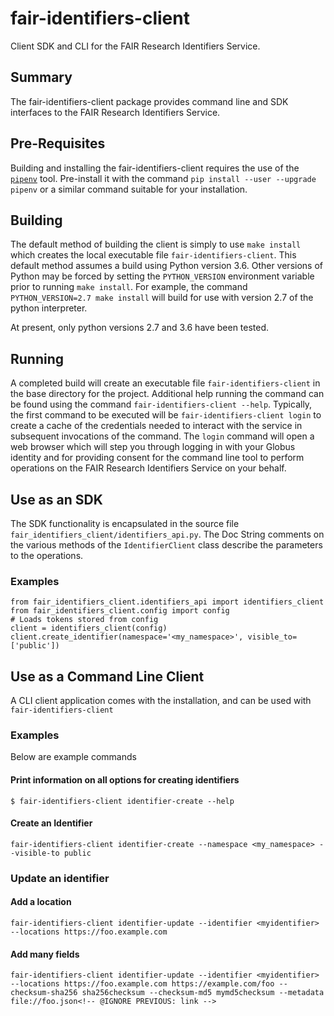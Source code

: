 # fair-identifiers-client
Client SDK and CLI for the FAIR Research Identifiers Service.

## Summary
The fair-identifiers-client package provides command line and SDK interfaces to the FAIR Research Identifiers Service.

## Pre-Requisites
Building and installing the fair-identifiers-client requires the use of the [`pipenv`](https://pipenv.readthedocs.io/en/latest/) tool. Pre-install it with the command `pip install --user --upgrade pipenv` or a similar command suitable for your installation.

## Building
The default method of building the client is simply to use `make install` which creates the local executable file `fair-identifiers-client`. This default method assumes a build using Python version 3.6. Other versions of Python may be forced by setting the `PYTHON_VERSION` environment variable prior to running `make install`. For example, the command `PYTHON_VERSION=2.7 make install` will build for use with version 2.7 of the python interpreter.

At present, only python versions 2.7 and 3.6 have been tested.

## Running
A completed build will create an executable file `fair-identifiers-client` in the base directory for the project.  Additional help running the command can be found using the command `fair-identifiers-client --help`. Typically, the first command to be executed will be `fair-identifiers-client login` to create a cache of the credentials needed to interact with the service in subsequent invocations of the command. The `login` command will open a web browser which will step you through logging in with your Globus identity and for providing consent for the command line tool to perform operations on the FAIR Research Identifiers Service on your behalf.

## Use as an SDK
The SDK functionality is encapsulated in the source file `fair_identifiers_client/identifiers_api.py`. The Doc String comments on the various methods of the `IdentifierClient` class describe the parameters to the operations.

### Examples

```
from fair_identifiers_client.identifiers_api import identifiers_client
from fair_identifiers_client.config import config
# Loads tokens stored from config
client = identifiers_client(config)
client.create_identifier(namespace='<my_namespace>', visible_to=['public'])
```

## Use as a Command Line Client

A CLI client application comes with the installation, and can be used with `fair-identifiers-client`

### Examples

Below are example commands

#### Print information on all options for creating identifiers
```
$ fair-identifiers-client identifier-create --help
```

#### Create an Identifier

```
fair-identifiers-client identifier-create --namespace <my_namespace> --visible-to public
```

### Update an identifier

#### Add a location

```
fair-identifiers-client identifier-update --identifier <myidentifier> --locations https://foo.example.com
```

#### Add many fields

```
fair-identifiers-client identifier-update --identifier <myidentifier> --locations https://foo.example.com https://example.com/foo --checksum-sha256 sha256checksum --checksum-md5 mymd5checksum --metadata file://foo.json<!-- @IGNORE PREVIOUS: link -->
```